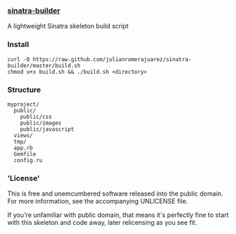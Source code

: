 ### [sinatra-builder](#)

A lightweight Sinatra skeleton build script

### Install

    curl -O https://raw.github.com/julianromerajuarez/sinatra-builder/master/build.sh  
    chmod u+x build.sh && ./build.sh <directory>

### Structure

    myproject/
      public/
        public/css
        public/images
        public/javascript
      views/
      tmp/
      app.rb
      Gemfile
      config.ru


### 'License'

This is free and unemcumbered software released into the public domain. For more information, see the accompanying UNLICENSE file.

If you're unfamiliar with public domain, that means it's perfectly fine to start with this skeleton and code away, later relicensing as you see fit.
